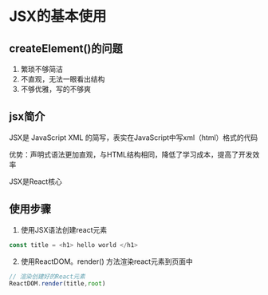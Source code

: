 # JSX的基本使用
## createElement()的问题
1. 繁琐不够简洁
2. 不直观，无法一眼看出结构
3. 不够优雅，写的不够爽

## jsx简介
JSX是 JavaScript XML 的简写，表实在JavaScript中写xml（html）格式的代码

优势：声明式语法更加直观，与HTML结构相同，降低了学习成本，提高了开发效率

JSX是React核心

## 使用步骤
1. 使用JSX语法创建react元素
```js
const title = <h1> hello world </h1> 
```
2. 使用ReactDOM。render() 方法渲染react元素到页面中
```js
// 渲染创建好的React元素
ReactDOM.render(title,root)
```
